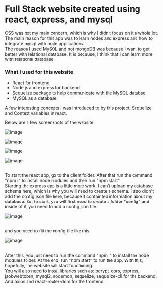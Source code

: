 <h1>Full Stack website created using react, express, and mysql</h1>

CSS was not my main concern, which is why I didn't focus on it a whole lot. The main reason for this app was to learn nodes and express and how to integrate mysql with node applications.
</br>
The reason I used MySQL and not mongoDB was because I want to get better with relational database. It is because, I think that I can learn more with relational database.

<h3>What I used for this website</h3>
<ul>
  <li>React for frontend</li>
  <li>Node js and express for backend</li>
  <li>Sequelize package to help communicate with the MySQL databse</li>
  <li>MySQL as a database</li>
</ul>

A few interesting concepts I was introduced to by this project: Sequelize and Context variables in react.
</br>

Below are a few screenshots of the website: 

![image](https://github.com/IbrahimBM2714/full-stack-posts-website/assets/115867055/a15e8bea-159b-4f48-a21f-666314f2282c)

![image](https://github.com/IbrahimBM2714/full-stack-posts-website/assets/115867055/a97a308b-91b7-41cb-b9ac-1a03d928976f)

![image](https://github.com/IbrahimBM2714/full-stack-posts-website/assets/115867055/3b5bebff-0eff-4ad8-88f1-36eb2d8db652)

![image](https://github.com/IbrahimBM2714/full-stack-posts-website/assets/115867055/667890ab-b2e6-42af-b94d-512e11d58c9a)

</br>
To start the react app, go to the client folder. After that run the command "npm i" to install node modules and then run "npm start"

</br>
Starting the express app is a little more work. I can't upload my database schema here, which is why you will need to create a schema. I also didn't add the config.json file here, because it containted information about my database. So, to start, you will first need to create a folder "config" and inside of if, you need to add a config.json file. 

![image](https://github.com/IbrahimBM2714/full-stack-posts-website/assets/115867055/df45605a-abf9-4ba2-a80c-32ca02544865)

</br>
and you need to fill the config file like this:

![image](https://github.com/IbrahimBM2714/full-stack-posts-website/assets/115867055/abd90cc6-8715-4fa5-9c32-2a1462c7c62a)

</br>
After this, you just need to run the command "npm i" to install the node modules folder. At the end, run "npm start" to run the app. With this, hopefully, the website will start functioning. 
</br>
You will also need to instal libraries such as: bcrypt, cors, express, jsobwebtoken, mysql2, nodemon, sequelize, sequelize-cli for the backend. And axios and react-router-dom for the frontend


